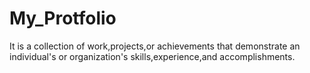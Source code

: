 # My_Protfolio
It is a collection of work,projects,or achievements that demonstrate an individual's or organization's skills,experience,and accomplishments.
